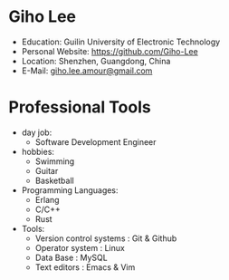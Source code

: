 # Giho Lee

- Education: Guilin University of Electronic Technology
 - Personal Website: https://github.com/Giho-Lee
 - Location: Shenzhen, Guangdong, China
 - E-Mail: giho.lee.amour@gmail.com

# Professional Tools
- day job: 
  - Software Development Engineer
- hobbies: 
  - Swimming
  - Guitar
  - Basketball
- Programming Languages:
  - Erlang
  - C/C++
  - Rust
- Tools:
  - Version control systems : Git & Github
  - Operator system : Linux
  - Data Base : MySQL 
  - Text editors : Emacs & Vim
  
<!--
**Giho-Lee/Giho-Lee** is a ✨ _special_ ✨ repository because its `README.md` (this file) appears on your GitHub profile.

Here are some ideas to get you started:

- 🔭 I’m currently working on ...
- 🌱 I’m currently learning ...
- 👯 I’m looking to collaborate on ...
- 🤔 I’m looking for help with ...
- 💬 Ask me about ...
- 📫 How to reach me: ...
- 😄 Pronouns: ...
- ⚡ Fun fact: ...
-->
